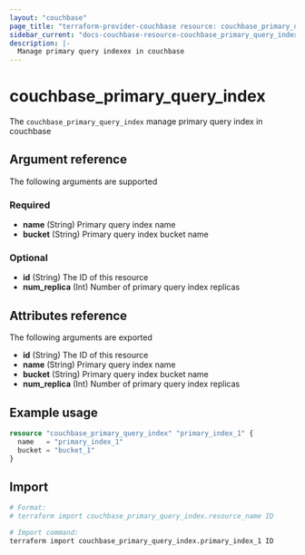 ```yaml
---
layout: "couchbase"
page_title: "terraform-provider-couchbase resource: couchbase_primary_query_index"
sidebar_current: "docs-couchbase-resource-couchbase_primary_query_index"
description: |-
  Manage primary query indexex in couchbase
---
```


# couchbase_primary_query_index

The `couchbase_primary_query_index` manage primary query index in couchbase


## Argument reference

The following arguments are supported
### Required

- **name** (String) Primary query index name
- **bucket** (String) Primary query index bucket name

### Optional
<ul>
  <li><b>id</b> (String) The ID of this resource</li>
  <li><b>num_replica</b> (Int) Number of primary query index replicas</li>
</ul>

## Attributes reference
The following arguments are exported
<ul>
  <li><b>id</b> (String) The ID of this resource</li>
  <li><b>name</b> (String) Primary query index name</li>
  <li><b>bucket</b> (String) Primary query index bucket name</li>
  <li><b>num_replica</b> (Int) Number of primary query index replicas</li>
</ul>

## Example usage
```terraform
resource "couchbase_primary_query_index" "primary_index_1" {
  name   = "primary_index_1"
  bucket = "bucket_1"
}
```

## Import

```bash
# Format:
# terraform import couchbase_primary_query_index.resource_name ID

# Import command:
terraform import couchbase_primary_query_index.primary_index_1 ID
```
